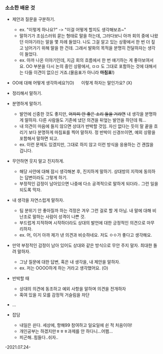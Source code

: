 ### 소소한 배운 것
 - 제안과 질문을 구분하기.  
	- ex. "이렇게 하나요?" -> "이걸 어떻게 할지도 생각해보죠~"  
	- 말하기가 조심스러워 묻는 형태로 말을 하는데, 그러다보니 아까 회의 중에 나왔던 이야기라는 말을 몇 차례 들었다. 나도 그걸 알고 있는 상황에서 한 번 더 짚고 넘어가기 위해 말을 한 건데. 그래서 발화의 목적을 분명히 전달하자는 생각이 들었다.  
	- ex. 아까 나온 이야기인데, 지금 회의 흐름에서 한 번 얘기하는 게 좋아보여서요. OO 부분을 다시 논의 중인 상황에서, ㅁㅁ 도 그대로 포함하는 것에 대해서는 다들 이견이 없으신 거죠.(물음표가 아니라 **마침표**!)

- OO에 대해 어떻게 생각하세요?(O) &nbsp;&nbsp;&nbsp;&nbsp;&nbsp;이렇게 하자는 말인가요? (X)  

 - 정리해서 말하기.
 - 분명하게 말하기.  
 	 - 발언에 신중한 것도 좋지만, ~~어차피 안 좋은 소리 들을 거라면~~ 내 생각을 분명하게 말하자. 다른 사람들도 기존에 냈던 의견을 뒤엎는 발언을 하던데 뭐...
	- 내 의견이 마음에 들지 않으면 상대가 반박할 것임. 자신 없다는 듯이 말 끝을 흐리기 보다 분명하게 마침표를 찍어 말하자. 정 반박이 신경쓰이면, 예외 상황을 포함해서 말하면 되고. 
	-  ex. 이런 문제도 있겠지만, 그대로 하지 않고 이런 방식을 응용하는 건 괜찮을 겁니다.
- 무안하면 웃지 말고 진지하게.
	-  해당 사안에 대해 잠시 생각해본 후, 진지하게 말하기. 상대방의 지적에 동의하는 답변이라도 그렇게 하기.
	- 부정적인 감정이 남아있으면 나중에 다소 공격적으로 말하게 되더라.. 그런 일을 되도록 막자.
- 내 생각을 자연스럽게 말하자.
	-  팀 분위기 안 좋아질까 하는 걱정은 겨우 그런 걸로 할 게 아님. 내 말에 대해 비난조로 말하는 사람이 성격이 나쁜 것.
	- 부드럽게 지적하며 시작하더라도 상대의 발언에 대한 긍정적인 의견으로 마무리하자.
	- ex. 어, 이거 아까 제가 낸 의견과 비슷하네요. 저도 ㅇㅇ가 좋다고 생각해요.
- 만약 부정적인 감정이 남아 있어도 상대와 같은 방식으로 무안 주지 말자. 최대한 돌려 말하자.
	- 그냥 질문에 대한 답변, 혹은 내 생각을, 내 제안을 말하자.
	- ex. 저는 OOOO하게 하는 거라고 생각했어요. (O)
	
- 반박할 때
	- 상대의 의견에 동조하고 예외 사항을 말하며 의견을 전개하자
	- 혹여 있을 지 모를 감정적 거슬림을 차단 
- ...
- 잡담
	-  내일은 쉰다. 세상에, 항해99 참여하고 일요일에 쉰 적 처음이야!
	- 개인공부는 하겠지만ㅎㅎㅎ과제를 안 하다니...어쩜...
	- 피곤해..힘들다..쉬자..    
	
-2021.07.24-
